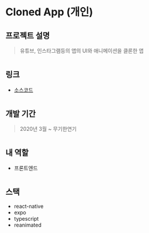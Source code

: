 # Cloned App (개인)

## 프로젝트 설명
> 유튜브, 인스타그램등의 앱의 UI와 애니메이션을 클론한 앱

#

## 링크
- [소스코드](https://github.com/KoreanThinker/Cloned-App)

#

## 개발 기간
> 2020년 3월 ~ 무기한연기

#

## 내 역할
- 프론트엔드

#

## 스택
- react-native
- expo
- typescript
- reanimated
